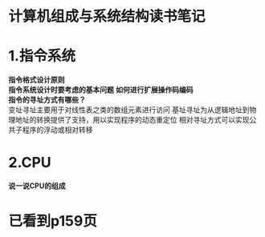 # 计算机组成与系统结构读书笔记
# 1.指令系统   
**指令格式设计原则**  
**指令系统设计时要考虑的基本问题** 
**如何进行扩展操作码编码**  
**指令的寻址方式有哪些？**   
变址寻址主要用于对线性表之类的数组元素进行访问
基址寻址为从逻辑地址到物理地址的转换提供了支持，用以实现程序的动态重定位
相对寻址方式可以实现公共子程序的浮动或相对转移 
# 2.CPU
**说一说CPU的组成**


# 已看到p159页